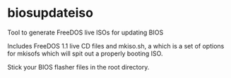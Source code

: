 # biosupdateiso
Tool to generate FreeDOS live ISOs for updating BIOS

Includes FreeDOS 1.1 live CD files and mkiso.sh, a which is a set of options for mkisofs which will spit out a properly booting ISO.

Stick your BIOS flasher files in the root directory.
